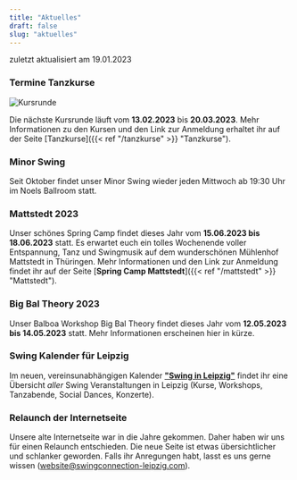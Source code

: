 ```yaml
---
title: "Aktuelles"
draft: false
slug: "aktuelles"
---
```


zuletzt aktualisiert am 19.01.2023

### Termine Tanzkurse

![Kursrunde](slider_kursrunde.jpeg)

Die nächste Kursrunde läuft vom **13.02.2023** bis **20.03.2023**. Mehr Informationen zu den Kursen und den Link zur Anmeldung erhaltet ihr auf der Seite [Tanzkurse]({{< ref "/tanzkurse" >}} "Tanzkurse").

### Minor Swing
Seit Oktober findet unser Minor Swing wieder jeden Mittwoch ab 19:30 Uhr im Noels Ballroom statt.

### Mattstedt 2023
Unser schönes Spring Camp findet dieses Jahr vom **15.06.2023 bis 18.06.2023** statt. Es erwartet euch ein tolles Wochenende voller Entspannung, Tanz und Swingmusik auf dem wunderschönen Mühlenhof Mattstedt in Thüringen. Mehr Informationen und den Link zur Anmeldung findet ihr auf der Seite [**Spring Camp Mattstedt**]({{< ref "/mattstedt" >}} "Mattstedt").

### Big Bal Theory 2023
Unser Balboa Workshop Big Bal Theory findet dieses Jahr vom **12.05.2023 bis 14.05.2023** statt. Mehr Informationen erscheinen hier in kürze.

### Swing Kalender für Leipzig
Im neuen, vereinsunabhängigen Kalender [**"Swing in Leipzig"**](https://kalender.digital/0c529f4b4448ea55b992) findet ihr eine Übersicht *aller* Swing Veranstaltungen in Leipzig (Kurse, Workshops, Tanzabende, Social Dances, Konzerte).  

### Relaunch der Internetseite
Unsere alte Internetseite war in die Jahre gekommen. Daher haben wir uns für einen Relaunch entschieden. Die neue Seite ist etwas übersichtlicher und schlanker geworden. Falls ihr Anregungen habt, lasst es uns gerne wissen (website@swingconnection-leipzig.com).

